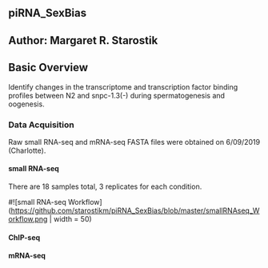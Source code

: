 ## piRNA_SexBias

## Author: Margaret R. Starostik

## Basic Overview
Identify changes in the transcriptome and transcription factor binding profiles between N2 and snpc-1.3(-) during spermatogenesis and oogenesis. 

### Data Acquisition
Raw small RNA-seq and mRNA-seq FASTA files were obtained on 6/09/2019 (Charlotte).

#### small RNA-seq
There are 18 samples total, 3 replicates for each condition.

#![small RNA-seq Workflow](https://github.com/starostikm/piRNA_SexBias/blob/master/smallRNAseq_Workflow.png | width = 50)
<img src="https://github.com/starostikm/piRNA_SexBias/blob/master/smallRNAseq_Workflow.png" width="10">
#### ChIP-seq

#### mRNA-seq

